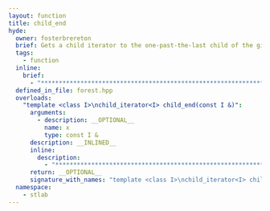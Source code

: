 ```yaml
---
layout: function
title: child_end
hyde:
  owner: fosterbrereton
  brief: Gets a child iterator to the one-past-the-last child of the given parent
  tags:
    - function
  inline:
    brief:
      - "***********************************************************************************************"
  defined_in_file: forest.hpp
  overloads:
    "template <class I>\nchild_iterator<I> child_end(const I &)":
      arguments:
        - description: __OPTIONAL__
          name: x
          type: const I &
      description: __INLINED__
      inline:
        description:
          - "***********************************************************************************************"
      return: __OPTIONAL__
      signature_with_names: "template <class I>\nchild_iterator<I> child_end(const I & x)"
  namespace:
    - stlab
---
```

